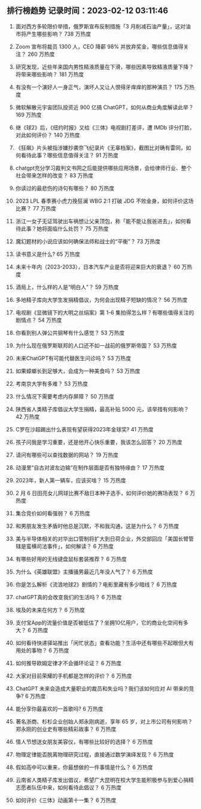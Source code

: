 
## 排行榜趋势 记录时间：2023-02-12 03:11:46
  
  1. 面对西方多轮限价举措，俄罗斯宣布反制措施「3 月削减石油产量」，这对油市将产生哪些影响？ 738 万热度
    
  2. Zoom 宣布将裁员 1300 人，CEO 降薪 98% 并放弃奖金，哪些信息值得关注？ 260 万热度
    
  3. 研究发现，近些年来国内男性精液质量在下滑，哪些因素导致精液质量下降？将带来哪些影响？ 181 万热度
    
  4. 有没有一个演好人一身正气，演坏人又让人恨得牙痒痒的那种演员？ 175 万热度
    
  5. 微软解散元宇宙团队投资近 900 亿搞 ChatGPT，如何从商业角度解读此举？ 169 万热度
    
  6. 继《球2》后，《纽约时报》又给《三体》电视剧打差评，遭 IMDb 评分打脸，对此如何评价？ 140 万热度
    
  7. 《狂飙》片头被指涉嫌抄袭奈飞纪录片《无辜档案》，截图比对确有雷同，如何看待此事？哪些信息值得关注？ 91 万热度
    
  8. chatgpt充分学习裁判文书网之后能提供哪些应用场景，会给律师行业、整个社会带来怎样的改变？ 83 万热度
    
  9. 你读过的最悲伤的诗句有哪些？ 80 万热度
    
  10. 2023 LPL 春季赛小虎力挽狂澜 WBG 2:1 打破 JDG 不败金身，如何评价这场比赛？ 77 万热度
    
  11. 浙江一女子无证驾驶出车祸想让父亲顶包，称「能不能让我爸进去」，如何看待此事？她将面临什么处罚？ 75 万热度
    
  12. 魔幻题材的小说应该如何确保法师和战士的“平衡”？ 73 万热度
    
  13. 读书意义是什么? 65 万热度
    
  14. 未来十年内（2023-2033），日本汽车产业是否将迎来巨大的衰退？ 60 万热度
    
  15. 酒局上，什么样的人是“明白人”？ 59 万热度
    
  16. 多地精子库向大学生发捐精倡议，为何会出现精子短缺的情况？ 56 万热度
    
  17. 电视剧《显微镜下的大明之丝绢案》第 1-6 集拍得怎么样？有哪些值得关注的剧情点？ 54 万热度
    
  18. 你看到别人弹公共钢琴有什么感觉？ 53 万热度
    
  19. 为什么现在俄罗斯联邦的人口还不如一战前的俄罗斯帝国？ 53 万热度
    
  20. 未来ChatGPT有可能代替医生问诊吗？ 53 万热度
    
  21. 如果蟑螂长到足够大，会成为一种美食吗？ 53 万热度
    
  22. 考南京大学有多难？ 53 万热度
    
  23. 什么情况下需要考虑内存屏障？ 50 万热度
    
  24. 陕西省人类精子库倡议大学生捐精，最高补贴 5000 元，该举措有何影响？ 42 万热度
    
  25. C罗在沙超踢出什么表现有望获得2023年金球奖? 41 万热度
    
  26. 孩子问我是学习重要，还是他开心快乐重要，我该怎么回答？ 20 万热度
    
  27. 请问有哪些可以查找数据的网站？ 19 万热度
    
  28. 动漫里“自古对波左边输”在制作层面是否有独特缘由？ 17 万热度
    
  29. 2023年，新人第一辆车，应该买啥？ 15 万热度
    
  30. 2 月 6 日田亮女儿网球比赛不敌日本种子选手，如何评价她的赛场表现？ 6 万热度
    
  31. 集合竞价如何看强弱？ 6 万热度
    
  32. 和男朋友发生矛盾时他总是沉默，不和我沟通，这是为什么？ 6 万热度
    
  33. 美与半导体相关的对华出口管制将扩大到日荷企业，外交部回应「美国长臂管辖是蛮横司法事件」，如何解读？ 6 万热度
    
  34. 有哪些好用的无线键盘鼠标套装推荐？ 6 万热度
    
  35. 为什么《英雄联盟》主播骚男最近几年没人气了？ 6 万热度
    
  36. 你是怎么解析《流浪地球2》剧情的？电影里藏有多少暗线？ 6 万热度
    
  37. chatGPT真的会改变我们的生活吗？ 6 万热度
    
  38. 埃及的未来在何方？ 6 万热度
    
  39. 支付宝App的流量价值是否被低估了？坐拥10亿用户，它的商业化空间有多大？ 6 万热度
    
  40. 如何看待快递驿站推出「闲忙状态」查看功能？生活中还有哪些不起眼但大有用处的事物？ 6 万热度
    
  41. 如何推导欧姆定律才不会循环论证？ 6 万热度
    
  42. 大家对目前荣耀的手机都是怎样的评价？ 6 万热度
    
  43. ChatGPT 未来会造成大量职业的裁员和失业吗？我们该如何应对 AI 带来的竞争? 6 万热度
    
  44. 能分享你最喜欢的一首歌吗? 6 万热度
    
  45. 著名浙商、杉杉企业创始人郑永刚病逝，享年 65 岁，对上市公司有何影响？郑永刚的创业史有哪些精彩故事？ 6 万热度
    
  46. 情人节想送女朋友美容仪，有哪些比较好的选择？ 6 万热度
    
  47. 物理定律能否脱离物理研究过程，直接通过数学演绎发现？ 6 万热度
    
  48. 假如高中可以重来，你最想做的一件事情是什么？ 6 万热度
    
  49. 云南省人类精子库发出倡议，希望广大昆明在校大学生能积极参与到爱心捐精志愿者队伍中来，如何看待此倡议？ 6 万热度
    
  50. 如何评价《三体》动画第十一集？ 6 万热度
    
